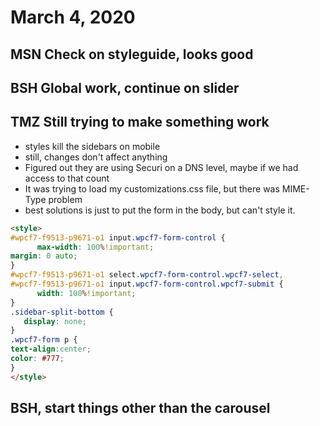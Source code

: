 # March 4, 2020

## MSN Check on styleguide, looks good

## BSH Global work, continue on slider

## TMZ Still trying to make something work
- styles kill the sidebars on mobile
- still, changes don't affect anything
- Figured out they are using Securi on a DNS level, maybe if we had access to that count
- It was trying to load my customizations.css file, but there was MIME-Type problem
- best solutions is just to put the form in the body, but can't style it. 

```html
<style>
#wpcf7-f9513-p9671-o1 input.wpcf7-form-control {
      max-width: 100%!important;
margin: 0 auto;
}
#wpcf7-f9513-p9671-o1 select.wpcf7-form-control.wpcf7-select,
#wpcf7-f9513-p9671-o1 input.wpcf7-form-control.wpcf7-submit {
      width: 100%!important;
}
.sidebar-split-bottom {
   display: none;
}
.wpcf7-form p {
text-align:center;
color: #777;
}
</style>
```

## BSH, start things other than the carousel
